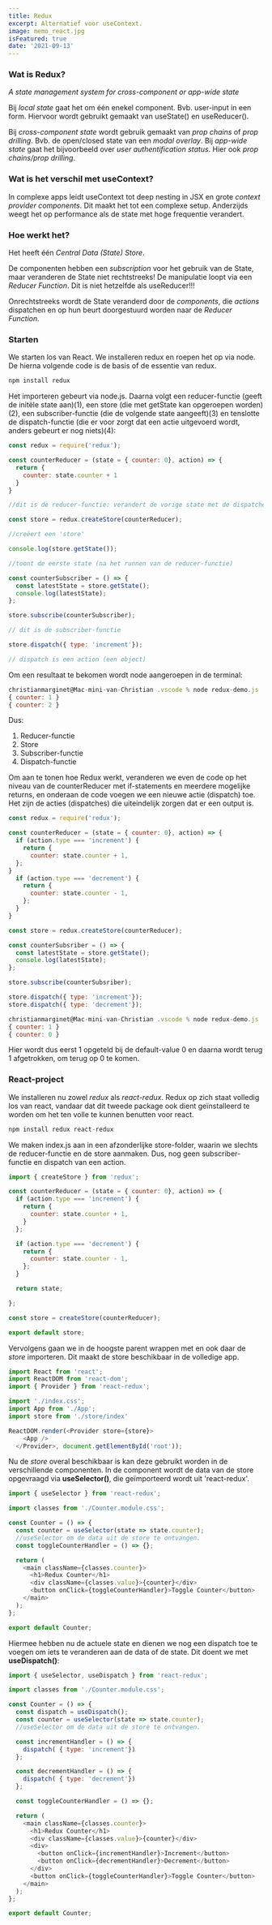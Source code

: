 ```yaml
---
title: Redux 
excerpt: Alternatief voor useContext.
image: memo_react.jpg
isFeatured: true
date: '2021-09-13'
---
```


### Wat is Redux?

*A state management system for cross-component or app-wide state*

Bij *local state* gaat het om één enekel component. Bvb. user-input in een form. Hiervoor wordt gebruikt gemaakt van useState() en useReducer().

Bij *cross-component state* wordt gebruik gemaakt van *prop chains* of *prop drilling*. Bvb. de open/closed state van een *modal overlay*. Bij *app-wide state* gaat het bijvoorbeeld over *user authentification status*. Hier ook *prop chains/prop drilling*.

### Wat is het verschil met useContext?

In complexe apps leidt useContext tot deep nesting in JSX en grote *context provider components*. Dit maakt het tot een complexe setup. Anderzijds weegt het op performance als de state met hoge frequentie verandert. 

### Hoe werkt het?

Het heeft één *Central Data (State) Store*. 

De componenten hebben een *subscription* voor het gebruik van de State, maar veranderen de State niet rechtstreeks! De manipulatie loopt via een *Reducer Function*. Dit is niet hetzelfde als useReducer!!! 

Onrechtstreeks wordt de State veranderd door de *components*, die *actions* dispatchen en op hun beurt doorgestuurd worden naar de *Reducer Function*. 

### Starten 

We starten los van React. We installeren redux en roepen het op via node. De hierna volgende code is de basis of de essentie van redux. 

```js
npm install redux
```

Het importeren gebeurt via node.js. Daarna volgt een reducer-functie (geeft de initële state aan)(1), een store (die met getState kan opgeroepen worden)(2), een subscriber-functie (die de volgende state aangeeft)(3) en tenslotte de dispatch-functie (die er voor zorgt dat een actie uitgevoerd wordt, anders gebeurt er nog niets)(4):

```js
const redux = require('redux');

const counterReducer = (state = { counter: 0}, action) => {
  return {
    counter: state.counter + 1
  }
}

//dit is de reducer-functie: verandert de vorige state met de dispatched action naar een nieuwe state

const store = redux.createStore(counterReducer); 

//creëert een 'store'

console.log(store.getState()); 

//toont de eerste state (na het runnen van de reducer-functie)

const counterSubscriber = () => {
  const latestState = store.getState();
  console.log(latestState);
};

store.subscribe(counterSubscriber);

// dit is de subscriber-functie

store.dispatch({ type: 'increment'});

// dispatch is een action (een object)
```

Om een resultaat te bekomen wordt node aangeroepen in de terminal: 

```js
christianmarginet@Mac-mini-van-Christian .vscode % node redux-demo.js
{ counter: 1 }
{ counter: 2 }
```

Dus: 

1. Reducer-functie
2. Store
3. Subscriber-functie
4. Dispatch-functie


Om aan te tonen hoe Redux werkt, veranderen we even de code op het niveau van de counterReducer met if-statements en meerdere mogelijke returns, en onderaan de code voegen we een nieuwe actie (dispatch) toe. Het zijn de acties (dispatches) die uiteindelijk zorgen dat er een output is. 

```js
const redux = require('redux');

const counterReducer = (state = { counter: 0}, action) => {
  if (action.type === 'increment') {
    return {
      counter: state.counter + 1,
  };
}
  if (action.type === 'decrement') {
    return {
      counter: state.counter - 1,
    };
  }  
}

const store = redux.createStore(counterReducer); 

const counterSubsriber = () => {
  const latestState = store.getState();
  console.log(latestState);
};

store.subscribe(counterSubsriber);

store.dispatch({ type: 'increment'});
store.dispatch({ type: 'decrement'});
```

```js
christianmarginet@Mac-mini-van-Christian .vscode % node redux-demo.js
{ counter: 1 }
{ counter: 0 }
```


Hier wordt dus eerst 1 opgeteld bij de default-value 0 en daarna wordt terug 1 afgetrokken, om terug op 0 te komen. 

### React-project

We installeren nu zowel *redux* als *react-redux*. Redux op zich staat volledig los van react, vandaar dat dit tweede package ook dient geïnstalleerd te worden om het ten volle te kunnen benutten voor react. 

```js
npm install redux react-redux
```

We maken index.js aan in een afzonderlijke store-folder, waarin we slechts de reducer-functie en de store aanmaken. Dus, nog geen subscriber-functie en dispatch van een action. 

```js
import { createStore } from 'redux';

const counterReducer = (state = { counter: 0}, action) => {
  if (action.type === 'increment') {
    return {
      counter: state.counter + 1,
    }
  };

  if (action.type === 'decrement') {
    return {
      counter: state.counter - 1,
    };
  }

  return state;

};

const store = createStore(counterReducer);

export default store; 
```

Vervolgens gaan we in de hoogste parent <App /> wrappen met <Provider> en ook daar de *store* importeren. Dit maakt de store beschikbaar in de volledige app. 

```js
import React from 'react';
import ReactDOM from 'react-dom';
import { Provider } from 'react-redux';

import './index.css';
import App from './App';
import store from './store/index'

ReactDOM.render(<Provider store={store}>
    <App />
  </Provider>, document.getElementById('root'));
```

Nu de *store* overal beschikbaar is kan deze gebruikt worden in de verschillende componenten. In de component wordt de data van de store opgevraagd via **useSelector()**, die geïmporteerd wordt uit 'react-redux'.  

```js
import { useSelector } from 'react-redux';

import classes from './Counter.module.css';

const Counter = () => {
  const counter = useSelector(state => state.counter);
  //useSelector om de data uit de store te ontvangen. 
  const toggleCounterHandler = () => {};

  return (
    <main className={classes.counter}>
      <h1>Redux Counter</h1>
      <div className={classes.value}>{counter}</div>
      <button onClick={toggleCounterHandler}>Toggle Counter</button>
    </main>
  );
};

export default Counter;
```

Hiermee hebben nu de actuele state en dienen we nog een dispatch toe te voegen om iets te veranderen aan de data of de state. Dit doent we met **useDispatch()**:

```js
import { useSelector, useDispatch } from 'react-redux';

import classes from './Counter.module.css';

const Counter = () => {
  const dispatch = useDispatch();
  const counter = useSelector(state => state.counter);
  //useSelector om de data uit de store te ontvangen. 

  const incrementHandler = () => {
    dispatch( { type: 'increment'})
  };

  const decrementHandler = () => {
    dispatch( { type: 'decrement'})
  };

  const toggleCounterHandler = () => {};

  return (
    <main className={classes.counter}>
      <h1>Redux Counter</h1>
      <div className={classes.value}>{counter}</div>
      <div>
        <button onClick={incrementHandler}>Increment</button>
        <button onClick={decrementHandler}>Decrement</button>
      </div>
      <button onClick={toggleCounterHandler}>Toggle Counter</button>
    </main>
  );
};

export default Counter;
```



